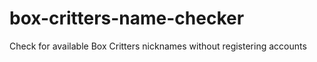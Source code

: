 # box-critters-name-checker
Check for available Box Critters nicknames without registering accounts
